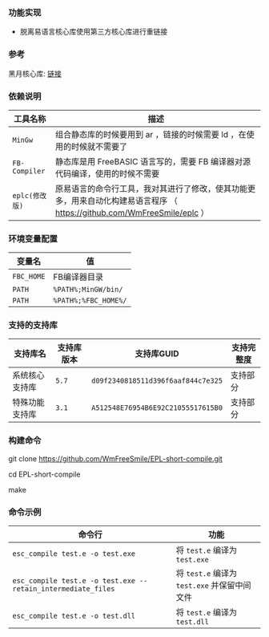 ### 功能实现

*  脱离易语言核心库使用第三方核心库进行重链接

### 参考

黑月核心库: [链接](https://github.com/zhongjianhua163/BlackMoonKernelStaticLib)

### 依赖说明

| 工具名称             | 描述                                                                 
|---------------------|-----------------------
| `MinGw`             | 组合静态库的时候要用到 ar ，链接的时候需要 ld ，在使用的时候就不需要了
| `FB-Compiler`       | 静态库是用 FreeBASIC 语言写的，需要 FB 编译器对源代码编译，使用的时候不需要
| `eplc(修改版)`       | 原易语言的命令行工具，我对其进行了修改，使其功能更多，用来自动化构建易语言程序 （ https://github.com/WmFreeSmile/eplc ）

### 环境变量配置
| 变量名 | 值 
|--------|----
| `FBC_HOME`| FB编译器目录
|`PATH`|  `%PATH%;MinGW/bin/` 
|`PATH`| `%PATH%;%FBC_HOME%/`

### 支持的支持库
| 支持库名 | 支持库版本 | 支持库GUID | 支持完整度
|----------|----------|------------|-----------
|系统核心支持库|`5.7`|`d09f2340818511d396f6aaf844c7e325`|支持部分
|特殊功能支持库|`3.1`|`A512548E76954B6E92C21055517615B0`|支持部分

### 构建命令

git clone https://github.com/WmFreeSmile/EPL-short-compile.git

cd EPL-short-compile

make

### 命令示例
|命令行|功能|
|------|-----|
|`esc_compile test.e -o test.exe`|将 `test.e` 编译为 `test.exe`|
|`esc_compile test.e -o test.exe --retain_intermediate_files`|将 `test.e` 编译为 `test.exe` 并保留中间文件|
|`esc_compile test.e -o test.dll`|将 `test.e` 编译为 `test.dll`|
